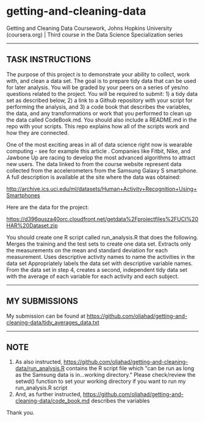 # getting-and-cleaning-data
Getting and Cleaning Data Coursework, Johns Hopkins University (coursera.org) | Third course in the Data Science Specialization series

- - - - - - - - - - - - - - - - - - - - - -
## TASK INSTRUCTIONS

The purpose of this project is to demonstrate your ability to collect, work with, and clean a data set. The goal is to prepare tidy data that can be used for later analysis. You will be graded by your peers on a series of yes/no questions related to the project. You will be required to submit: 1) a tidy data set as described below, 2) a link to a Github repository with your script for performing the analysis, and 3) a code book that describes the variables, the data, and any transformations or work that you performed to clean up the data called CodeBook.md. You should also include a README.md in the repo with your scripts. This repo explains how all of the scripts work and how they are connected.  

One of the most exciting areas in all of data science right now is wearable computing - see for example this article . Companies like Fitbit, Nike, and Jawbone Up are racing to develop the most advanced algorithms to attract new users. The data linked to from the course website represent data collected from the accelerometers from the Samsung Galaxy S smartphone. A full description is available at the site where the data was obtained: 

http://archive.ics.uci.edu/ml/datasets/Human+Activity+Recognition+Using+Smartphones 

Here are the data for the project: 

https://d396qusza40orc.cloudfront.net/getdata%2Fprojectfiles%2FUCI%20HAR%20Dataset.zip 

You should create one R script called run_analysis.R that does the following. 
Merges the training and the test sets to create one data set.
Extracts only the measurements on the mean and standard deviation for each measurement. 
Uses descriptive activity names to name the activities in the data set
Appropriately labels the data set with descriptive variable names. 
From the data set in step 4, creates a second, independent tidy data set with the average of each variable for each activity and each subject.

- - - - - - - - - - - - - - - - - - - - - -
## MY SUBMISSIONS

My submission can be found at https://github.com/oliahad/getting-and-cleaning-data/tidy_averages_data.txt

- - - - - - - - - - - - - - - - - - - - - -
## NOTE

1. As also instructed, https://github.com/oliahad/getting-and-cleaning-data/run_analysis.R contains the R script file which "can be run as long as the Samsung data is in...working directory." Please check/review the setwd() function to set your working directory if you want to run my run_analysis.R script
2. And, as further instructed, https://github.com/oliahad/getting-and-cleaning-data/code_book.md describes the variables



Thank you.
